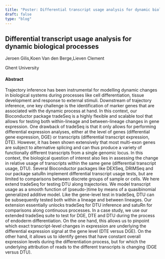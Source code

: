 ```yaml
---
title: "Poster: Differential transcript usage analysis for dynamic biological processes"
draft: false
type: "blog"
---
```


## Differential transcript usage analysis for dynamic biological processes

Jeroen Gilis,Koen Van den Berge,Lieven Clement

Ghent University

#### Abstract

Trajectory inference has been instrumental for modelling dynamic changes in biological systems during processes like cell differentiation, tissue development and response to external stimuli. Downstream of trajectory inference, one key challenge is the identification of marker genes that are associated with the dynamic process at hand. In this context, our Bioconductor package tradeSeq is a highly flexible and scalable tool that allows for testing both within-lineage and between-lineage changes in gene expression.  One drawback of tradeSeq is that it only allows for performing differential expression analyses, either at the level of genes (differential gene expression, DGE) or transcripts (differential transcript expression, DTE). However, it has been shown extensively that most multi-exon genes are subject to alternative splicing and can thus produce a variety of functionally different transcripts from a single genomic locus. In this context, the biological question of interest also lies in assessing the change in relative usage of transcripts within the same gene (differential transcript usage, DTU). Several Bioconductor packages like DEXSeq, DRIMSeq and our package satuRn implement differential transcript usage tests, but are limited to comparisons between discrete groups of sample or cells.  We here extend tradeSeq for testing DTU along trajectories. We model transcript usage as a smooth function of (pseudo-)time by means of a quasibinomial generalized additive model. Like the gene-level test in tradeSeq, DTU can be subsequently tested both within a lineage and between lineages. Our extension essentially unlocks tradeSeq for DTU inference and satuRn for comparisons along continuous processes. In a case study, we use our extended tradeSeq suite to test for DGE, DTE and DTU during the process of endoderm differentiation. On the one hand, this allows us to pinpoint which exact transcript-level changes in expression are underlying the differential expression signal at the gene level (DTE versus DGE). On the other hand, it allows us to identify genes that have constant overall expression levels during the differentiation process, but for which the underlying attribution of reads to the different transcripts is changing (DGE versus DTU).
